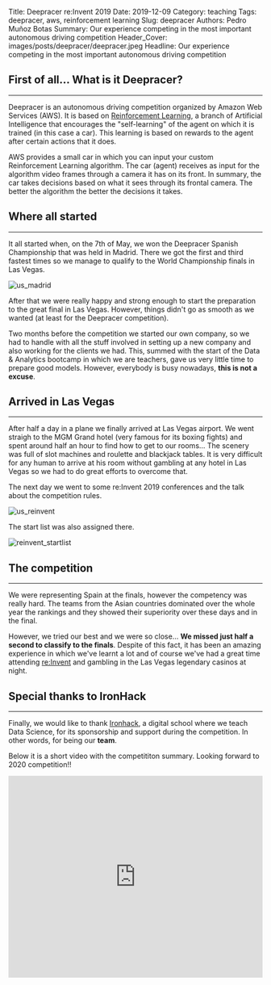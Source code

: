 Title: Deepracer re:Invent 2019
Date: 2019-12-09
Category: teaching
Tags: deepracer, aws, reinforcement learning
Slug: deepracer
Authors: Pedro Muñoz Botas
Summary: Our experience competing in the most important autonomous driving competition
Header_Cover: images/posts/deepracer/deepracer.jpeg
Headline: Our experience competing in the most important autonomous driving competition

## First of all... What is it Deepracer?
---

Deepracer is an autonomous driving competition organized by Amazon Web Services (AWS).
It is based on [Reinforcement Learning](https://en.wikipedia.org/wiki/Reinforcement_learning),
a branch of Artificial Intelligence that encourages the "self-learning" of
the agent on which it is trained (in this case a car). This learning is based on 
rewards to the agent after certain actions that it does.
 
AWS provides a small car in which you can input your custom Reinforcement Learning
algorithm. The car (agent) receives as input for the algorithm video frames through
a camera it has on its front. In summary, the car takes decisions based on what 
it sees through its frontal camera. The better the algorithm the better the decisions
it takes.

## Where all started
---

It all started when, on the 7th of May, we won the Deepracer Spanish Championship
that was held in Madrid. There we got the first and third fastest times so 
we manage to qualify to the World Championship finals in Las Vegas.

![us_madrid]({static}/images/posts/deepracer/us_madrid.jpeg)

After that we were really happy and strong enough to start the preparation to the
great final in Las Vegas. However, things didn't go as smooth as we wanted 
(at least for the Deepracer competition).

Two months before the competition we started our own company, so we had to handle
with all the stuff involved in setting up a new company and also working for the
clients we had. This, summed with the start of the Data & Analytics bootcamp in 
which we are teachers, gave us very little time to prepare good models. However,
everybody is busy nowadays, __this is not a excuse__.

## Arrived in Las Vegas
---

After half a day in a plane we finally arrived at Las Vegas airport. We went 
straigh to the MGM Grand hotel (very famous for its boxing fights) and spent around
half an hour to find how to get to our rooms... The scenery was full of slot
machines and roulette and blackjack tables. It is very difficult for any human
to arrive at his room without gambling at any hotel in Las Vegas so we had to do 
great efforts to overcome that.

The next day we went to some re:Invent 2019 conferences and the talk about the
competition rules. 

![us_reinvent]({static}/images/posts/deepracer/us_reinvent.jpeg)

The start list was also assigned there.

![reinvent_startlist]({static}/images/posts/deepracer/reinvent_startlist.jpeg)

## The competition
---

We were representing Spain at the finals, however the competency was really hard.
The teams from the Asian countries dominated over the whole year the rankings
and they showed their superiority over these days and in the final.

However, we tried our best and we were so close... __We missed just half a second
to classify to the finals__. Despite of this fact, it has been an amazing experience
in which we've learnt a lot and of course we've had a great time attending 
[re:Invent](https://reinvent.awsevents.com/) and gambling in the Las Vegas legendary 
casinos at night.

## Special thanks to IronHack
---

Finally, we would like to thank [Ironhack](https://www.ironhack.com/es), a digital
school where we teach Data Science, for its sponsorship and support during the
competition. In other words, for being our **team**.

Below it is a short video with the competititon summary. 
Looking forward to 2020 competition!!

<div>
<iframe src="https://www.youtube.com/embed/TC3TNyuLerU" 
allowfullscreen seamless frameBorder="0"
width="100%" height="400px"></iframe>
</div>
